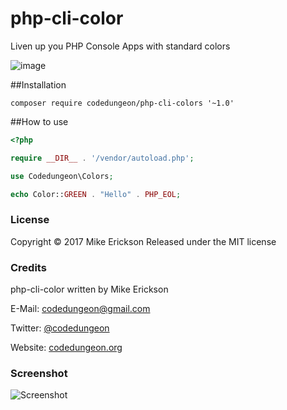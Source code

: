 php-cli-color
=============

Liven up you PHP Console Apps with standard colors

![image](https://github.com/mikeerickson/php-cli-color/blob/master/resources/example.png)

##Installation

`composer require codedungeon/php-cli-colors '~1.0'`

##How to use

```php
<?php

require __DIR__ . '/vendor/autoload.php';

use Codedungeon\Colors;

echo Color::GREEN . "Hello" . PHP_EOL;

```


### License

Copyright &copy; 2017 Mike Erickson
Released under the MIT license


### Credits

php-cli-color written by Mike Erickson

E-Mail: [codedungeon@gmail.com](mailto:codedungeon@gmail.com)

Twitter: [@codedungeon](http://twitter.com/codedungeon)

Website: [codedungeon.org](http://codedungeon.org)


### Screenshot

![Screenshot](https://github.com/mikeerickson/php-cli-color/blob/master/resources/example.png)

